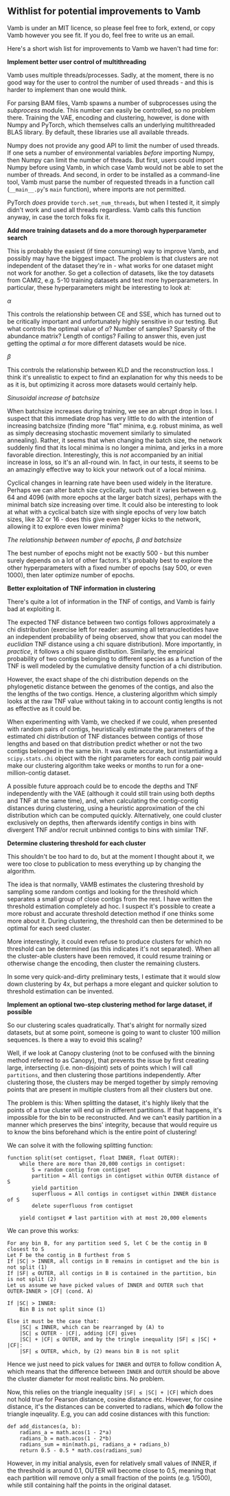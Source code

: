 ## Withlist for potential improvements to Vamb

Vamb is under an MIT licence, so please feel free to fork, extend, or copy Vamb however you see fit. If you do, feel free to write us an email.

Here's a short wish list for improvements to Vamb we haven't had time for:

__Implement better user control of multithreading__

Vamb uses multiple threads/processes. Sadly, at the moment, there is no good way for the user to control the number of used threads - and this is harder to implement than one would think.

For parsing BAM files, Vamb spawns a number of subprocesses using the *subprocess* module. This number can easily be controlled, so no problem there. Training the VAE, encoding and clustering, however, is done with Numpy and PyTorch, which themselves calls an underlying multithreaded BLAS library. By default, these libraries use all available threads.

Numpy does not provide any good API to limit the number of used threads. If one sets a number of environmental variables *before* importing Numpy, then Numpy can limit the number of threads. But first, users could import Numpy before using Vamb, in which case Vamb would not be able to set the number of threads. And second, in order to be installed as a command-line tool, Vamb must parse the number of requested threads in a function call (`__main__.py`'s `main` function), where imports are not permitted.

PyTorch *does* provide `torch.set_num_threads`, but when I tested it, it simply didn't work and used all threads regardless. Vamb calls this function anyway, in case the torch folks fix it.

__Add more training datasets and do a more thorough hyperparameter search__

This is probably the easiest (if time consuming) way to improve Vamb, and possibly may have the biggest impact. The problem is that clusters are not independent of the dataset they're in - what works for one dataset might not work for another. So get a collection of datasets, like the toy datasets from CAMI2, e.g. 5-10 training datasets and test more hyperparameters. In particular, these hyperparameters might be interesting to look at:

$\alpha$

This controls the relationship between CE and SSE, which has turned out to be critically important and unfortunately highly sensitive in our testing. But what controls the optimal value of $\alpha$? Number of samples? Sparsity of the abundance matrix? Length of contigs? Failing to answer this, even just getting the optimal $\alpha$ for more different datasets would be nice.

$\beta$

This controls the relationship between KLD and the reconstruction loss. I think it's unrealistic to expect to find an explanation for why this needs to be as it is, but optimizing it across more datasets would certainly help.

*Sinusoidal increase of batchsize*

When batchsize increases during training, we see an abrupt drop in loss. I suspect that this immediate drop has very little to do with the intention of increasing batchsize (finding more "flat" minima, e.g. robust minima, as well as simply decreasing stochastic movement similarly to simulated annealing). Rather, it seems that when changing the batch size, the network suddenly find that its local minima is no longer a minima, and jerks in a more favorable direction. Interestingly, this is *not* accompanied by an initial increase in loss, so it's an all-round win. In fact, in our tests, it seems to be an amazingly effective way to kick your network out of a local minima.

Cyclical changes in learning rate have been used widely in the literature. Perhaps we can alter batch size cyclically, such that it varies between e.g. 64 and 4096 (with more epochs at the larger batch sizes), perhaps with the minimal batch size increasing over time. It could also be interesting to look at what with a cyclical batch size with single epochs of very low batch sizes, like 32 or 16 - does this give even bigger kicks to the network, allowing it to explore even lower minima?

*The relationship between number of epochs, $\beta$ and batchsize*

The best number of epochs might not be exactly 500 - but this number surely depends on a lot of other factors. It's probably best to explore the other hyperparameters with a fixed number of epochs (say 500, or even 1000), then later optimize number of epochs.

__Better exploitation of TNF information in clustering__

There's quite a lot of information in the TNF of contigs, and Vamb is fairly bad at exploiting it.

The expected TNF distance between two contigs follows approximately a chi distribution (exercise left for reader: assuming all tetranucleotides have an independent probability of being observed, show that you can model the *euclidian* TNF distance using a chi square distribution). More importantly, in *practice*, it follows a chi square distibution. Similarly, the empirical probability of two contigs belonging to different species as a function of the TNF is well modeled by the cumulative density function of a chi distribution.

However, the exact shape of the chi distribution depends on the phylogenetic distance between the genomes of the contigs, and also the the lengths of the two contigs. Hence, a clustering algorithm which simply looks at the raw TNF value without taking in to account contig lengths is not as effective as it could be.

When experimenting with Vamb, we checked if we could, when presented with random pairs of contigs, heuristically estimate the parameters of the estimated chi distribution of TNF distances between contigs of those lengths and based on that distribution predict whether or not the two contigs belonged in the same bin. It was quite accurate, but instantiating a `scipy.stats.chi` object with the right parameters for each contig pair would make our clustering algorithm take weeks or months to run for a one-million-contig dataset.

A possible future approach could be to encode the depths and TNF independently with the VAE (although it could still train using both depths and TNF at the same time), and, when calculating the contig-contig distances during clustering, using a heuristic approximation of the chi distribution which can be computed quickly. Alternatively, one could cluster exclusively on depths, then afterwards identify contigs in bins with divergent TNF and/or recruit unbinned contigs to bins with similar TNF.

__Determine clustering threshold for each cluster__

This shouldn't be too hard to do, but at the moment I thought about it, we were too close to publication to mess everything up by changing the algorithm.

The idea is that normally, VAMB estimates the clustering threshold by sampling some random contigs and looking for the threshold which separates a small group of close contigs from the rest. I have written the threshold estimation completely ad hoc. I suspect it's possible to create a more robust and accurate threshold detection method if one thinks some more about it. During clustering, the threshold can then be determined to be optimal for each seed cluster.

More interestingly, it could even refuse to produce clusters for which no threshold can be determined (as this indicates it's not separated). When all the cluster-able clusters have been removed, it could resume training or otherwise change the encoding, then cluster the remaining clusters.

In some very quick-and-dirty preliminary tests, I estimate that it would slow down clustering by 4x, but perhaps a more elegant and quicker solution to threshold estimation can be invented.

__Implement an optional two-step clustering method for large dataset, if possible__

So our clustering scales quadratically. That's alright for normally sized datasets, but at some point, someone is going to want to cluster 100 million sequences. Is there a way to evoid this scaling?

Well, if we look at Canopy clustering (not to be confused with the binning method referred to as Canopy), that prevents the issue by first creating large, intersecting (i.e. non-disjoint) sets of points which I will call `partitions`, and then clustering those partitions independently. After clustering those, the clusters may be merged together by simply removing points that are present in multiple clusters from all their clusters but one.

The problem is this: When splitting the dataset, it's highly likely that the points of a true cluster will end up in different partitions. If that happens, it's impossible for the bin to be reconstructed. And we can't easily partition in a manner which preserves the bins' integrity, because that would require us to know the bins beforehand which is the entire point of clustering!

We can solve it with the following splitting function:

    function split(set contigset, float INNER, float OUTER):
        while there are more than 20,000 contigs in contigset:
            S = random contig from contigset
            partition = All contigs in contigset within OUTER distance of S
            yield partition
            superfluous = All contigs in contigset within INNER distance of S
            delete superfluous from contigset

        yield contigset # last partition with at most 20,000 elements

We can prove this works:

    For any bin B, for any partition seed S, let C be the contig in B closest to S
    Let F be the contig in B furthest from S
    If |SC| > INNER, all contigs in B remains in contigset and the bin is not split (1)
    If |SF| ≤ OUTER, all contigs in B is contained in the partition, bin is not split (2)
    Let us assume we have picked values of INNER and OUTER such that OUTER-INNER > |CF| (cond. A)

    If |SC| > INNER:
        Bin B is not split since (1)

    Else it must be the case that:
        |SC| ≤ INNER, which can be rearranged by (A) to
        |SC| ≤ OUTER - |CF|, adding |CF| gives
        |SC| + |CF| ≤ OUTER, and by the tringle inequality |SF| ≤ |SC| + |CF|:
        |SF| ≤ OUTER, which, by (2) means bin B is not split

Hence we just need to pick values for `INNER` and `OUTER` to follow condition A, which means that the difference between `INNER` and `OUTER` should be above the cluster diameter for most realistic bins. No problem.

Now, this relies on the triangle inequality `|SF| ≤ |SC| + |CF|` which does not hold true for Pearson distance, cosine distance etc. However, for cosine distance, it's the distances can be converted to radians, which **do** follow the triangle inqeuality. E.g, you can add cosine distances with this function:

    def add_distances(a, b):
        radians_a = math.acos(1 - 2*a)
        radians_b = math.acos(1 - 2*b)
        radians_sum = min(math.pi, radians_a + radians_b)
        return 0.5 - 0.5 * math.cos(radians_sum)

However, in my initial analysis, even for relatively small values of INNER, if the threshold is around 0.1, OUTER will become close to 0.5, meaning that each partition will remove only a small fraction of the points (e.g. 1/500), while still containing half the points in the original dataset.
